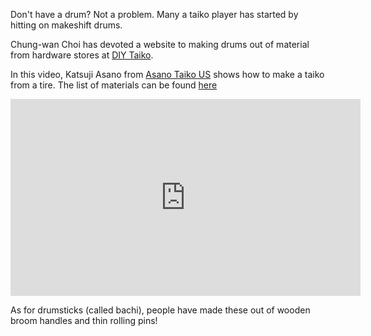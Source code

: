 Don't have a drum? Not a problem. Many a taiko player has started by hitting on makeshift drums.

Chung-wan Choi has devoted a website to making drums out of material from hardware stores at [DIY Taiko](https://diytaiko.com/).

In this video, Katsuji Asano from [Asano Taiko US](https://asano.us/) shows how to make a taiko from a tire. The list of materials can be found [here](https://sites.google.com/view/latixcovid-19/resources/tire-drum)

<iframe width="560" height="315" src="https://www.youtube.com/embed/i8PxIEjWsZs" title="YouTube video player" frameborder="0" allow="accelerometer; autoplay; clipboard-write; encrypted-media; gyroscope; picture-in-picture" allowfullscreen></iframe>

As for drumsticks (called bachi), people have made these out of wooden broom handles and thin rolling pins!

